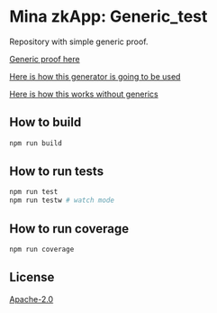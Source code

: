 # Mina zkApp: Generic_test

Repository with simple generic proof.

[Generic proof here](/src/ProofGenerator.ts)

[Here is how this generator is going to be used](/src/ProofGeneratorUser.ts)

[Here is how this works without generics](/src/NoGeneric.ts)

## How to build

```sh
npm run build
```

## How to run tests

```sh
npm run test
npm run testw # watch mode
```

## How to run coverage

```sh
npm run coverage
```

## License

[Apache-2.0](LICENSE)
